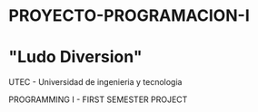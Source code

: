 # PROYECTO-PROGRAMACION-I
# "Ludo Diversion"

UTEC - Universidad de ingenieria y tecnologia

PROGRAMMING I - FIRST SEMESTER PROJECT 
